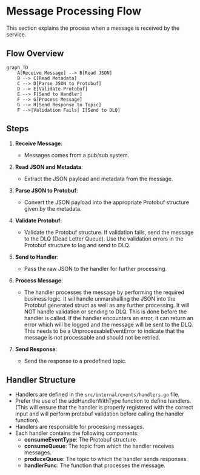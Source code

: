 # Message Processing Flow

This section explains the process when a message is received by the service.

## Flow Overview

```mermaid
graph TD
    A[Receive Message] --> B[Read JSON]
    B --> C[Read Metadata]
    C --> D[Parse JSON to Protobuf]
    D --> E[Validate Protobuf]
    E --> F[Send to Handler]
    F --> G[Process Message]
    G --> H[Send Response to Topic]
    F -->|Validation Fails| I[Send to DLQ]
```

## Steps

1. **Receive Message**:
   - Messages comes from a pub/sub system.

2. **Read JSON and Metadata**:
   - Extract the JSON payload and metadata from the message.

3. **Parse JSON to Protobuf**:
   - Convert the JSON payload into the appropriate Protobuf structure given by the metadata.

4. **Validate Protobuf**:
   - Validate the Protobuf structure. If validation fails, send the message to the DLQ (Dead Letter Queue). Use the validation errors in the Protobuf structure to log and send to DLQ.

5. **Send to Handler**:
   - Pass the raw JSON to the handler for further processing.

6. **Process Message**:
   - The handler processes the message by performing the required business logic. It wil handle unmarshalling the JSON into the Protobuf generated struct as well as any further processing.
   It will NOT handle validation or sending to DLQ. This is done before the handler is called.
   If the handler encounters an error, it can return an error which will be logged and the message will be sent to the DLQ. This needs to be a UnprocessableEventError to indicate that the message is not processable and should not be retried.

7. **Send Response**:
   - Send the response to a predefined topic.

## Handler Structure

- Handlers are defined in the `src/internal/events/handlers.go` file.
- Prefer the use of the addHandlerWithType function to define handlers. (This will ensure that the handler is properly registered with the correct input and will perform protobuf validation before calling the handler function).
- Handlers are responsible for processing messages.
- Each handler contains the following components:
  - **consumeEventType**: The Protobuf structure.
  - **consumeQueue**: The topic from which the handler receives messages.
  - **produceQueue**: The topic to which the handler sends responses.
  - **handlerFunc**: The function that processes the message.
